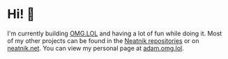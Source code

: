 # Hi! 👋

I'm currently building [OMG.LOL](https://omg.lol) and having a lot of fun while doing it. Most of my other projects can be found in the [Neatnik repositories](https://github.com/neatnik) or on [neatnik.net](https://neatnik.net). You can view my personal page at [adam.omg.lol](https://adam.omg.lol).
